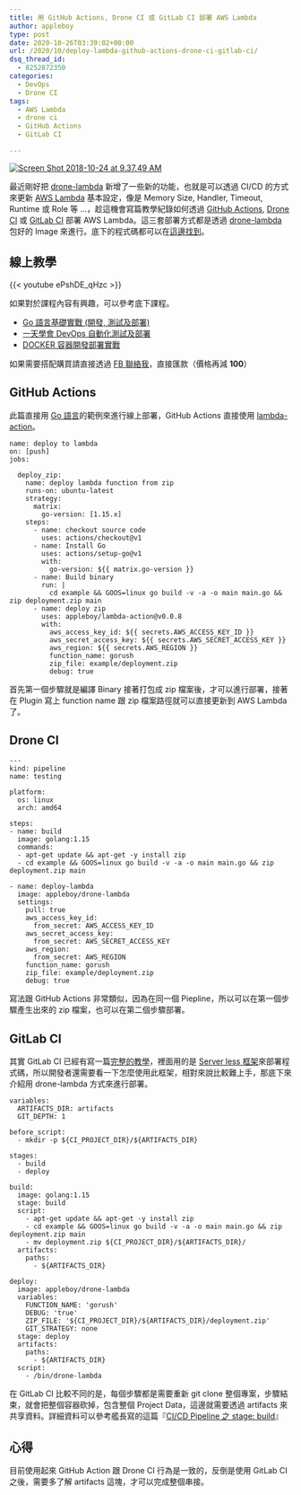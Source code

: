 ```yaml
---
title: 用 GitHub Actions, Drone CI 或 GitLab CI 部署 AWS Lambda
author: appleboy
type: post
date: 2020-10-26T03:39:02+00:00
url: /2020/10/deploy-lambda-github-actions-drone-ci-gitlab-ci/
dsq_thread_id:
  - 8252872350
categories:
  - DevOps
  - Drone CI
tags:
  - AWS Lambda
  - drone ci
  - GitHub Actions
  - GitLab CI

---
```

[<img src="https://i1.wp.com/farm2.staticflickr.com/1956/43711539730_7bd9f610c3_z.jpg?w=840&#038;ssl=1" alt="Screen Shot 2018-10-24 at 9.37.49 AM" data-recalc-dims="1" />][1]

最近剛好把 [drone-lambda][2] 新增了一些新的功能，也就是可以透過 CI/CD 的方式來更新 [AWS Lambda][3] 基本設定，像是 Memory Size, Handler, Timeout, Runtime 或 Role 等 ...，趁這機會寫篇教學紀錄如何透過 [GitHub Actions][4], [Drone CI][5] 或 [GitLab CI][6] 部署 AWS Lambda。這三套部署方式都是透過 [drone-lambda][2] 包好的 Image 來進行。底下的程式碼都可以在[這邊找到][7]。

<!--more-->

## 線上教學

{{< youtube ePshDE_qHzc >}}

如果對於課程內容有興趣，可以參考底下課程。

  * [Go 語言基礎實戰 (開發, 測試及部署)][8]
  * [一天學會 DevOps 自動化測試及部署][9]
  * [DOCKER 容器開發部署實戰][10]

如果需要搭配購買請直接透過 [FB 聯絡我][11]，直接匯款（價格再減 **100**）

## GitHub Actions

此篇直接用 [Go 語言][12]的範例來進行線上部署，GitHub Actions 直接使用 [lambda-action][13]。

<pre><code class="language-yaml">name: deploy to lambda
on: [push]
jobs:

  deploy_zip:
    name: deploy lambda function from zip
    runs-on: ubuntu-latest
    strategy:
      matrix:
        go-version: [1.15.x]
    steps:
      - name: checkout source code
        uses: actions/checkout@v1
      - name: Install Go
        uses: actions/setup-go@v1
        with:
          go-version: ${{ matrix.go-version }}
      - name: Build binary
        run: |
          cd example && GOOS=linux go build -v -a -o main main.go && zip deployment.zip main
      - name: deploy zip
        uses: appleboy/lambda-action@v0.0.8
        with:
          aws_access_key_id: ${{ secrets.AWS_ACCESS_KEY_ID }}
          aws_secret_access_key: ${{ secrets.AWS_SECRET_ACCESS_KEY }}
          aws_region: ${{ secrets.AWS_REGION }}
          function_name: gorush
          zip_file: example/deployment.zip
          debug: true</code></pre>

首先第一個步驟就是編譯 Binary 接著打包成 zip 檔案後，才可以進行部署，接著在 Plugin 寫上 function name 跟 zip 檔案路徑就可以直接更新到 AWS Lambda 了。

## Drone CI

<pre><code class="language-yaml">---
kind: pipeline
name: testing

platform:
  os: linux
  arch: amd64

steps:
- name: build
  image: golang:1.15
  commands:
  - apt-get update && apt-get -y install zip
  - cd example && GOOS=linux go build -v -a -o main main.go && zip deployment.zip main

- name: deploy-lambda
  image: appleboy/drone-lambda
  settings:
    pull: true
    aws_access_key_id:
      from_secret: AWS_ACCESS_KEY_ID
    aws_secret_access_key:
      from_secret: AWS_SECRET_ACCESS_KEY
    aws_region:
      from_secret: AWS_REGION
    function_name: gorush
    zip_file: example/deployment.zip
    debug: true</code></pre>

寫法跟 GitHub Actions 非常類似，因為在同一個 Piepline，所以可以在第一個步驟產生出來的 zip 檔案，也可以在第二個步驟部署。

## GitLab CI

其實 GitLab CI 已經有寫一篇[完整的教學][14]，裡面用的是 [Server less 框架][15]來部署程式碼，所以開發者還需要看一下怎麼使用此框架，相對來說比較難上手，那底下來介紹用 drone-lambda 方式來進行部署。

<pre><code class="language-yaml">variables:
  ARTIFACTS_DIR: artifacts
  GIT_DEPTH: 1

before_script:
  - mkdir -p ${CI_PROJECT_DIR}/${ARTIFACTS_DIR}

stages:
  - build
  - deploy

build:
  image: golang:1.15
  stage: build
  script:
    - apt-get update && apt-get -y install zip
    - cd example && GOOS=linux go build -v -a -o main main.go && zip deployment.zip main
    - mv deployment.zip ${CI_PROJECT_DIR}/${ARTIFACTS_DIR}/
  artifacts:
    paths:
      - ${ARTIFACTS_DIR}

deploy:
  image: appleboy/drone-lambda
  variables:
    FUNCTION_NAME: 'gorush'
    DEBUG: 'true'
    ZIP_FILE: '${CI_PROJECT_DIR}/${ARTIFACTS_DIR}/deployment.zip'
    GIT_STRATEGY: none
  stage: deploy
  artifacts:
    paths:
      - ${ARTIFACTS_DIR}
  script:
    - /bin/drone-lambda</code></pre>

在 GitLab CI 比較不同的是，每個步驟都是需要重新 git clone 整個專案，步驟結束，就會把整個容器砍掉，包含整個 Project Data，這邊就需要透過 artifacts 來共享資料。詳細資料可以參考艦長寫的這篇『[CI/CD Pipeline 之 stage: build][16]』

## 心得

目前使用起來 GitHub Action 跟 Drone CI 行為是一致的，反倒是使用 GitLab CI 之後，需要多了解 artifacts 這塊，才可以完成整個串接。

 [1]: https://www.flickr.com/photos/appleboy/43711539730/in/dateposted-public/ "Screen Shot 2018-10-24 at 9.37.49 AM"
 [2]: https://github.com/appleboy/drone-lambda
 [3]: https://aws.amazon.com/tw/lambda/
 [4]: https://github.com/features/actions
 [5]: https://cloud.drone.io
 [6]: https://docs.gitlab.com/ee/ci/
 [7]: https://github.com/go-training/drone-lambda-demo
 [8]: https://www.udemy.com/course/golang-fight/?couponCode=202011
 [9]: https://www.udemy.com/course/devops-oneday/?couponCode=202011
 [10]: https://www.udemy.com/course/docker-practice/?couponCode=202011
 [11]: http://facebook.com/appleboy46
 [12]: https://golang.org
 [13]: https://github.com/appleboy/lambda-action
 [14]: https://docs.gitlab.com/ee/user/project/clusters/serverless/aws.html
 [15]: https://www.serverless.com/framework/docs/providers/aws/
 [16]: https://ithelp.ithome.com.tw/articles/10219944
